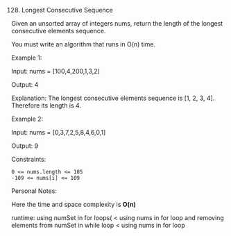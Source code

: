 128. Longest Consecutive Sequence

Given an unsorted array of integers nums, return the length of the longest consecutive elements sequence.

You must write an algorithm that runs in O(n) time.

Example 1:

Input: nums = [100,4,200,1,3,2]

Output: 4

Explanation: The longest consecutive elements sequence is [1, 2, 3, 4]. Therefore its length is 4.

Example 2:

Input: nums = [0,3,7,2,5,8,4,6,0,1]

Output: 9

 

Constraints:

    0 <= nums.length <= 105
    -109 <= nums[i] <= 109

Personal Notes:

Here the time and space complexity is **O(n)**

runtime: using numSet in for loops( < using nums in for loop and removing elements from numSet in while loop < using nums in for loop
